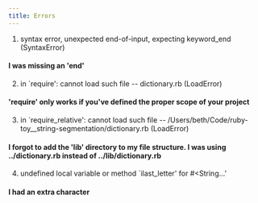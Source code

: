 ```yaml
---
title: Errors
---
```



1. syntax error, unexpected end-of-input, expecting keyword_end (SyntaxError)
 #### I was missing an 'end'

2. in `require': cannot load such file -- dictionary.rb (LoadError)
 #### 'require' only works if you've defined the proper scope of your project

3. in `require_relative': cannot load such file -- /Users/beth/Code/ruby-toy__string-segmentation/dictionary.rb (LoadError)
#### I forgot to add the 'lib' directory to my file structure. I was using ../dictionary.rb instead of ../lib/dictionary.rb

4. undefined local variable or method `ilast_letter' for #<String...'
#### I had an extra character

